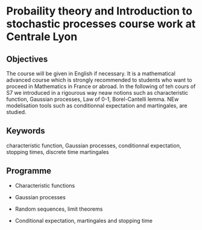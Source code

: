 # Probaility theory and Introduction to stochastic processes course work at Centrale Lyon

## Objectives
The course will be given in English if necessary.
It is a mathematical advanced course which is strongly recommended to students who want to proceed in Mathematics
in France or abroad. In the following of teh cours of S7 we introduced in a rigourous way neaw notions such as characteristic
function, Gaussian processes, Law of 0-1, Borel-Cantelli lemma. NEw modelisation tools such as conditionnal expectation and
martingales, are studied.

## Keywords 
characteristic function, Gaussian processes, conditionnal expectation, stopping times, discrete
time martingales

## Programme 
- Characteristic functions
  
- Gaussian processes
  
- Random sequences, limit theorems
  
- Conditional expectation, martingales and stopping time

